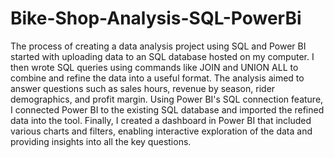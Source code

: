 # Bike-Shop-Analysis-SQL-PowerBi

The process of creating a data analysis project using SQL and Power BI started with uploading data to an SQL database hosted on my computer. I then wrote SQL queries using commands like JOIN and UNION ALL to combine and refine the data into a useful format. The analysis aimed to answer questions such as sales hours, revenue by season, rider demographics, and profit margin. Using Power BI's SQL connection feature, I connected Power BI to the existing SQL database and imported the refined data into the tool. Finally, I created a dashboard in Power BI that included various charts and filters, enabling interactive exploration of the data and providing insights into all the key questions.
